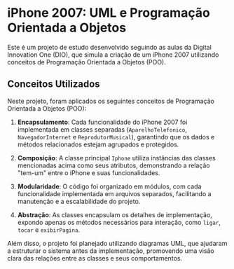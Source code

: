 # iPhone 2007: UML e Programação Orientada a Objetos

Este é um projeto de estudo desenvolvido seguindo as aulas da Digital Innovation One (DIO), que simula a criação de um iPhone 2007 utilizando conceitos de Programação Orientada a Objetos (POO).

## Conceitos Utilizados

Neste projeto, foram aplicados os seguintes conceitos de Programação Orientada a Objetos (POO):

1. **Encapsulamento**: Cada funcionalidade do iPhone 2007 foi implementada em classes separadas (`AparelhoTelefonico`, `NavegadorInternet` e `ReprodutorMusical`), garantindo que os dados e métodos relacionados estejam agrupados e protegidos.

2. **Composição**: A classe principal `Iphone` utiliza instâncias das classes mencionadas acima como seus atributos, demonstrando a relação "tem-um" entre o iPhone e suas funcionalidades.

3. **Modularidade**: O código foi organizado em módulos, com cada funcionalidade implementada em arquivos separados, facilitando a manutenção e a escalabilidade do projeto.

4. **Abstração**: As classes encapsulam os detalhes de implementação, expondo apenas os métodos necessários para interação, como `ligar`, `tocar` e `exibirPagina`.

Além disso, o projeto foi planejado utilizando diagramas UML, que ajudaram a estruturar o sistema antes da implementação, promovendo uma visão clara das relações entre as classes e seus comportamentos.
